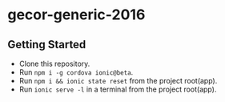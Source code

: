 # gecor-generic-2016

## Getting Started

* Clone this repository.
* Run `npm i -g cordova ionic@beta`.
* Run `npm i && ionic state reset` from the project root(app).
* Run `ionic serve -l` in a terminal from the project root(app).
